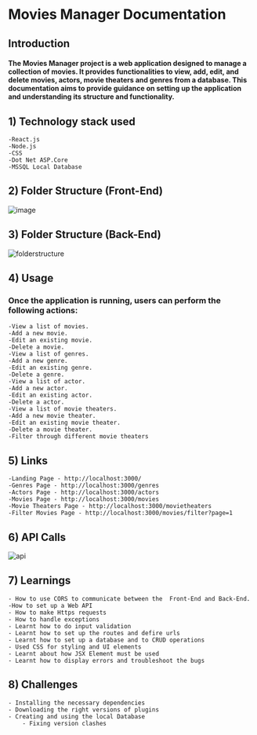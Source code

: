 # 		Movies Manager Documentation
##   Introduction
####	The Movies Manager project is a web application designed to manage a collection of movies. It provides functionalities to view, add, edit, and delete movies, actors, movie theaters and genres from a database. This documentation aims to provide guidance on setting up the application and understanding its structure and functionality.


## 1)  Technology stack used
	-React.js
	-Node.js
	-CSS
	-Dot Net ASP.Core
	-MSSQL Local Database

## 2)  Folder Structure (Front-End)

![image](https://github.com/hitaishmd/training/assets/160744753/ce19a1f7-06b0-453e-ae21-7834a548268a)


## 3)  Folder Structure (Back-End)
 ![folderstructure](https://github.com/hitaishmd/training/assets/160744753/0aac0011-8a26-4165-a738-5e10d37a420e)


## 4) Usage
###    Once the application is running, users can perform the following actions:
	-View a list of movies.
	-Add a new movie.
	-Edit an existing movie.
	-Delete a movie.
	-View a list of genres.
	-Add a new genre.
	-Edit an existing genre.
	-Delete a genre.
	-View a list of actor.
	-Add a new actor.
	-Edit an existing actor.
	-Delete a actor.
	-View a list of movie theaters.
	-Add a new movie theater.
	-Edit an existing movie theater.
	-Delete a movie theater.
	-Filter through different movie theaters

## 5)  Links
	-Landing Page - http://localhost:3000/
	-Genres Page - http://localhost:3000/genres
	-Actors Page - http://localhost:3000/actors
	-Movies Page - http://localhost:3000/movies
	-Movie Theaters Page - http://localhost:3000/movietheaters
	-Filter Movies Page - http://localhost:3000/movies/filter?page=1
 ## 6) API Calls
![api](https://github.com/hitaishmd/training/assets/160744753/e4340578-c9ba-46a9-8493-e1504ba4209d)

## 7)  Learnings
	- How to use CORS to communicate between the  Front-End and Back-End.
	-How to set up a Web API
	- How to make Https requests
	- How to handle exceptions
	- Learnt how to do input validation
	- Learnt how to set up the routes and defire urls
	- Learnt how to set up a database and to CRUD operations
	- Used CSS for styling and UI elements
	- Learnt about how JSX Element must be used
	- Learnt how to display errors and troubleshoot the bugs
 
 ##  8)  Challenges
 	- Installing the necessary dependencies
  	- Downloading the right versions of plugins
   	- Creating and using the local Database
    	- Fixing version clashes
     
